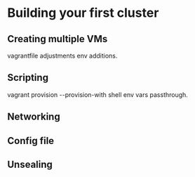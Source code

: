 # Building your first cluster

## Creating multiple VMs
vagrantfile adjustments
env additions.

## Scripting
vagrant provision --provision-with shell
env vars passthrough.

## Networking

## Config file

## Unsealing


